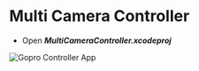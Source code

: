 # Multi Camera Controller

<!-- [![iPad mini 6th gen (iPadOS)](https://github.com/DeepFrost4D/MultiCameraController/actions/workflows/ipad_mini.yaml/badge.svg?branch=main)](https://github.com/DeepFrost4D/MultiCameraController/actions/workflows/ipad_mini.yaml) -->

- Open ***MultiCameraController.xcodeproj***

![Gopro Controller App](asset/gopro_controller_app.gif)
